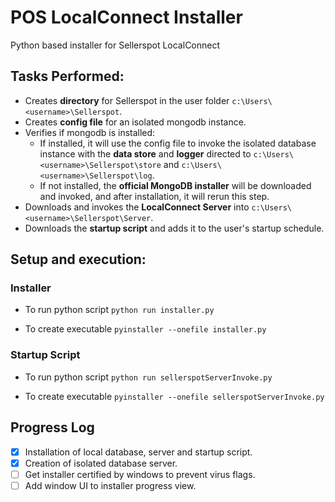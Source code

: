 # POS LocalConnect Installer

Python based installer for Sellerspot LocalConnect

## Tasks Performed:

- Creates **directory** for Sellerspot in the user folder `c:\Users\<username>\Sellerspot`.
- Creates **config file** for an isolated mongodb instance.
- Verifies if mongodb is installed:
  - If installed, it will use the config file to invoke the isolated database instance with the **data store** and **logger** directed to `c:\Users\<username>\Sellerspot\store` and `c:\Users\<username>\Sellerspot\log`.
  - If not installed, the **official MongoDB installer** will be downloaded and invoked, and after installation, it will rerun this step.
- Downloads and invokes the **LocalConnect Server** into `c:\Users\<username>\Sellerspot\Server`.
- Downloads the **startup script** and adds it to the user's startup schedule.

## Setup and execution:

### Installer

- To run python script
  `python run installer.py`

- To create executable
  `pyinstaller --onefile installer.py`

### Startup Script

- To run python script
  `python run sellerspotServerInvoke.py`

- To create executable
  `pyinstaller --onefile sellerspotServerInvoke.py`

## Progress Log

- [x] Installation of local database, server and startup script.
- [x] Creation of isolated database server.
- [ ] Get installer certified by windows to prevent virus flags.
- [ ] Add window UI to installer progress view.
